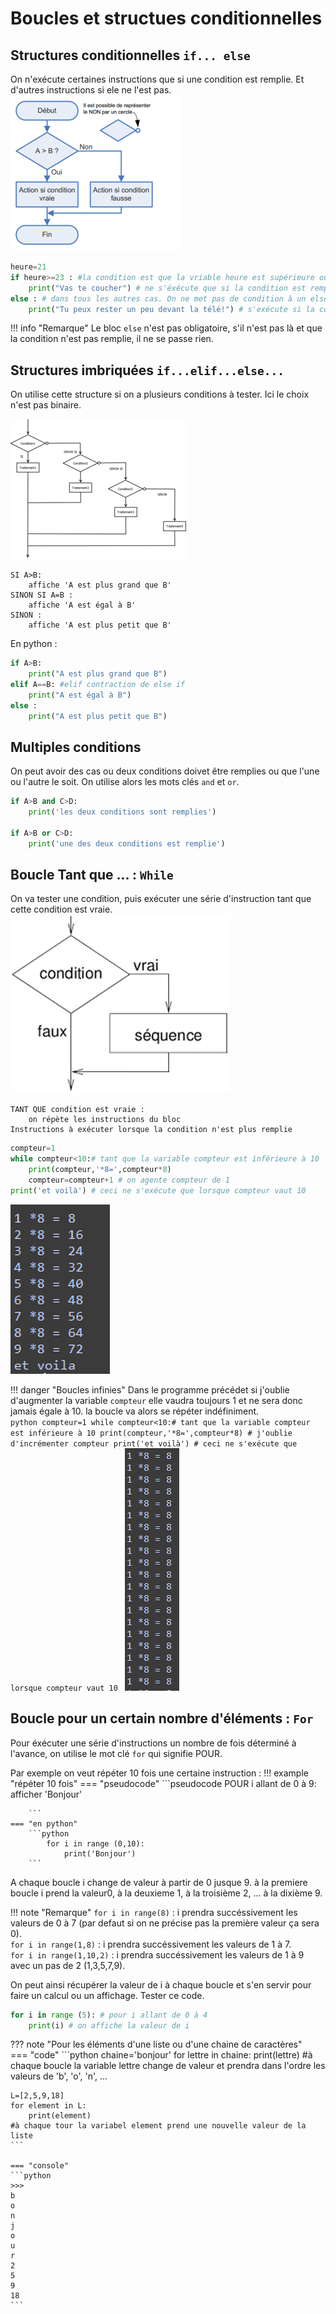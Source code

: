 # Boucles et structues conditionnelles

## Structures conditionnelles `if... else`
On n'exécute certaines instructions que si une condition est remplie. Et d'autres instructions si ele ne l'est pas.
![bloc IF else](img/algo_if.png)  
```python
heure=21
if heure>=23 : #la condition est que la vriable heure est supérieure ou égale à 23
	print("Vas te coucher") # ne s'éxécute que si la condition est remplie
else : # dans tous les autres cas. On ne met pas de condition à un else
	print("Tu peux rester un peu devant la télé!") # s'exécute si la condition n'est pas remplie
```
!!! info "Remarque"
	Le bloc `else` n'est pas obligatoire, s'il n'est pas là et que la condition n'est pas remplie, il ne se passe rien. 

## Structures imbriquées `if...elif...else...`

On utilise cette structure si on a plusieurs conditions à tester. Ici le choix n'est pas binaire.  

![bloc IF elif else](img/algo_if_imbrique.png) 
```pseudocode
SI A>B:
	affiche 'A est plus grand que B'
SINON SI A=B :
	affiche 'A est égal à B'
SINON :
	affiche 'A est plus petit que B'
```

En python :
```python
if A>B:
	print("A est plus grand que B")
elif A==B: #elif contraction de else if
	print("A est égal à B")
else :
	print("A est plus petit que B")
```

## Multiples conditions
On peut avoir des cas ou deux conditions doivet être remplies ou que l'une ou l'autre le soit. On utilise alors les mots clés `and` et `or`.

```python
if A>B and C>D:
	print('les deux conditions sont remplies')

if A>B or C>D:
	print('une des deux conditions est remplie')

```

## Boucle Tant que ... : `While`
On va tester une condition, puis exécuter une série d'instruction tant que cette condition est vraie.  
![bloc while](img/algo_while.png)
```pseudocode
TANT QUE condition est vraie :
	on répète les instructions du bloc
Instructions à exécuter lorsque la condition n'est plus remplie

```
```python
compteur=1
while compteur<10:# tant que la variable compteur est inférieure à 10
	print(compteur,'*8=',compteur*8)
	compteur=compteur+1 # on agente compteur de 1
print('et voilà') # ceci ne s'exécute que lorsque compteur vaut 10
```

![bloc while](img/res_while.png)

!!! danger "Boucles infinies"
	Dans le programme précédet si j'oublie d'augmenter la variable `compteur` elle vaudra toujours 1 et ne sera donc jamais égale à 10. la boucle va alors se répéter indéfiniment.  
	```python
	compteur=1
	while compteur<10:# tant que la variable compteur est inférieure à 10
		print(compteur,'*8=',compteur*8)
		 # j'oublie d'incrémenter compteur
	print('et voilà') # ceci ne s'exécute que lorsque compteur vaut 10
	```
	![bloc while](img/res_infini.png)

## Boucle pour un certain nombre d'éléments : `For`
Pour éxécuter une série d'instructions un nombre de fois déterminé à l'avance, on utilise le mot clé `for` qui signifie POUR.

Par exemple on veut répéter 10 fois une certaine instruction :
!!! example "répéter 10 fois"
	=== "pseudocode"
		```pseudocode
		POUR i allant de 0 à 9: 
			afficher 'Bonjour'

		```
	=== "en python"
		```python
			for i in range (0,10):
				print('Bonjour')
		```
A chaque boucle i change de valeur à partir de 0 jusque 9. à la premiere boucle i prend la valeur0, à la deuxieme 1, à la troisième 2, ... à la dixième 9.

!!! note "Remarque"
	`for i in range(8)` : i prendra succéssivement les valeurs de 0 à 7 (par defaut si on ne précise pas la première valeur ça sera 0).  
	`for i in range(1,8)` : i prendra succéssivement les valeurs de 1 à 7.    
	`for i in range(1,10,2)` : i prendra succéssivement les valeurs de 1 à 9 avec un pas de 2 (1,3,5,7,9).  

On peut ainsi récupérer la valeur de i à chaque boucle et s'en servir pour faire un calcul ou un affichage. Tester ce code.  
```python
for i in range (5): # pour i allant de 0 à 4
	print(i) # on affiche la valeur de i
```

??? note "Pour les éléments d'une liste ou d'une chaine de caractères"  
	=== "code"
	```python
	chaine='bonjour'
	for lettre in chaine:
		print(lettre)
	#à chaque boucle la variable lettre change de valeur et prendra dans l'ordre les valeurs de 'b', 'o', 'n', ...

	L=[2,5,9,18]
	for element in L:
		print(element)
	#à chaque tour la variabel element prend une nouvelle valeur de la liste
	``` 

	=== "console" 
	```python
	>>>
	b
	o
	n
	j
	o
	u
	r
	2
	5
	9
	18	
	```